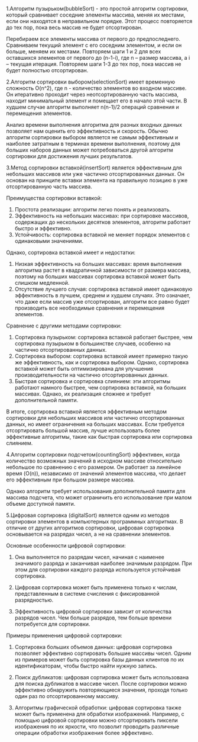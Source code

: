 1.Алгоритм пузырьком(bubbleSort) - это простой алгоритм сортировки, который сравнивает соседние элементы массива, меняя их местами, если они находятся в неправильном порядке. Этот процесс повторяется до тех пор, пока весь массив не будет отсортирован.

Перебираем все элементы массива от первого до предпоследнего.
Сравниваем текущий элемент с его соседним элементом, и если он больше, меняем их местами.
Повторяем шаги 1 и 2 для всех оставшихся элементов от первого до (n-1-i), где n – размер массива, а i – текущая итерация.
Повторяем шаги 1-3 до тех пор, пока массив не будет полностью отсортирован.

2.Алгоритм сортировки выбором(selectionSort) имеет временную сложность O(n^2), где n - количество элементов во входном массиве. Он итеративно проходит через неотсортированную часть массива, находит минимальный элемент и помещает его в начало этой части. В худшем случае алгоритм выполняет n(n-1)/2 операций сравнения и перемещения элементов.

Анализ времени выполнения алгоритма для разных входных данных позволяет нам оценить его эффективность и скорость. Обычно алгоритм сортировки выбором является не самым эффективным и наиболее затратным в терминах времени выполнения, поэтому для больших наборов данных может потребоваться другой алгоритм сортировки для достижения лучших результатов.

3.Метод сортировки вставкой(insertSort) является эффективным для небольших массивов или уже частично отсортированных данных. Он основан на принципе вставки элемента на правильную позицию в уже отсортированную часть массива.

Преимущества сортировки вставкой:
1. Простота реализации: алгоритм легко понять и реализовать.
2. Эффективность на небольших массивах: при сортировке массивов, содержащих до нескольких десятков элементов, алгоритм работает быстро и эффективно.
3. Устойчивость: сортировка вставкой не меняет порядок элементов с одинаковыми значениями.

Однако, сортировка вставкой имеет и недостатки:
1. Низкая эффективность на больших массивах: время выполнения алгоритма растет в квадратичной зависимости от размера массива, поэтому на больших массивах сортировка вставкой может быть слишком медленной.
2. Отсутствие лучшего случая: сортировка вставкой имеет одинаковую эффективность в лучшем, среднем и худшем случаях. Это означает, что даже если массив уже отсортирован, алгоритм все равно будет производить все необходимые сравнения и перемещения элементов.

Сравнение с другими методами сортировки:
1. Сортировка пузырьком: сортировка вставкой работает быстрее, чем сортировка пузырьком в большинстве случаев, особенно на частично отсортированных данных.
2. Сортировка выбором: сортировка вставкой имеет примерно такую же эффективность, как и сортировка выбором. Однако, сортировка вставкой может быть оптимизирована для улучшения производительности на частично отсортированных данных.
3. Быстрая сортировка и сортировка слиянием: эти алгоритмы работают намного быстрее, чем сортировка вставкой, на больших массивах. Однако, их реализация сложнее и требует дополнительной памяти.

В итоге, сортировка вставкой является эффективным методом сортировки для небольших массивов или частично отсортированных данных, но имеет ограничения на больших массивах. Если требуется отсортировать большой массив, лучше использовать более эффективные алгоритмы, такие как быстрая сортировка или сортировка слиянием.

4.Алгоритм сортировки подсчетом(countingSort) эффективен, когда количество возможных значений в исходном массиве относительно небольшое по сравнению с его размером.
Он работает за линейное время (O(n)), независимо от значений элементов массива, что делает его эффективным при большом размере массива.

Однако алгоритм требует использования дополнительной памяти для массива подсчета, что может ограничить его использование при малом объеме доступной памяти.

5.Цифровая сортировка (digitalSort) является одним из методов сортировки элементов в компьютерных программных алгоритмах. В отличие от других алгоритмов сортировки, цифровая сортировка основывается на разрядах чисел, а не на сравнении элементов.

Основные особенности цифровой сортировки:

1. Она выполняется по разрядам чисел, начиная с наименее значимого разряда и заканчивая наиболее значимым разрядом. При этом для сортировки каждого разряда используется устойчивая сортировка.

2. Цифровая сортировка может быть применена только к числам, представленным в системе счисления с фиксированной разрядностью.

3. Эффективность цифровой сортировки зависит от количества разрядов чисел. Чем больше разрядов, тем больше времени потребуется для сортировки.

Примеры применения цифровой сортировки:

1. Сортировка больших объемов данных: цифровая сортировка позволяет эффективно сортировать большие массивы чисел. Одним из примеров может быть сортировка базы данных клиентов по их идентификаторам, чтобы быстро найти нужную запись.

2. Поиск дубликатов: цифровая сортировка может быть использована для поиска дубликатов в массиве чисел. После сортировки можно эффективно обнаружить повторяющиеся значения, проходя только один раз по отсортированному массиву.

3. Алгоритмы графической обработки: цифровая сортировка также может быть применена для обработки изображений. Например, с помощью цифровой сортировки можно отсортировать пиксели изображения по их яркости, что позволит проводить различные операции обработки изображения более эффективно.
